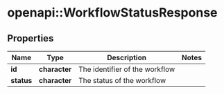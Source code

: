 # openapi::WorkflowStatusResponse


## Properties
Name | Type | Description | Notes
------------ | ------------- | ------------- | -------------
**id** | **character** | The identifier of the workflow | 
**status** | **character** | The status of the workflow | 


